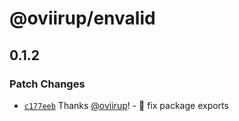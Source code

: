 # @oviirup/envalid

## 0.1.2

### Patch Changes

- [`c177eeb`](https://github.com/oviirup/envalid/commit/c177eebccbb313aad619651864e09454660afefd) Thanks [@oviirup](https://github.com/oviirup)! - 🐛 fix package exports
